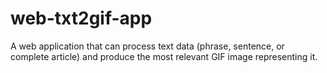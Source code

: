 # web-txt2gif-app
A web application that can process text data (phrase, sentence, or complete article) and produce the most relevant GIF image representing it.
